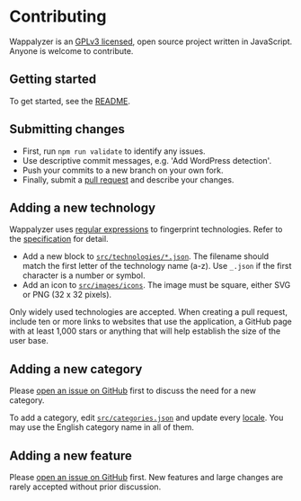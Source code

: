 # Contributing

Wappalyzer is an [GPLv3 licensed](https://github.com/HTTPArchive/wappalyzer/blob/main/LICENSE), open source project written in JavaScript. Anyone is welcome to contribute.

## Getting started

To get started, see the [README](https://github.com/HTTPArchive/wappalyzer/blob/main/README.md).

## Submitting changes

- First, run `npm run validate` to identify any issues.
- Use descriptive commit messages, e.g. 'Add WordPress detection'.
- Push your commits to a new branch on your own fork.
- Finally, submit a [pull request](https://help.github.com/articles/about-pull-requests/) and describe your changes.

## Adding a new technology

Wappalyzer uses [regular expressions](https://developer.mozilla.org/en-US/docs/Web/JavaScript/Guide/Regular_Expressions) to fingerprint technologies. Refer to the [specification](https://github.com/HTTPArchive/wappalyzer/blob/main/README.md#specification) for detail.

- Add a new block to [`src/technologies/*.json`](https://github.com/HTTPArchive/wappalyzer/blob/main/src/technologies). The filename should match the first letter of the technology name (a-z). Use `_.json` if the first character is a number or symbol.
- Add an icon to [`src/images/icons`](https://github.com/HTTPArchive/wappalyzer/tree/master/src/images/icons). The image must be square, either SVG or PNG (32 x 32 pixels).

Only widely used technologies are accepted. When creating a pull request, include ten or more links to websites that use the application, a GitHub page with at least 1,000 stars or anything that will help establish the size of the user base.

## Adding a new category

Please [open an issue on GitHub](https://github.com/HTTPArchive/wappalyzer/issues) first to discuss the need for a new category.

To add a category, edit [`src/categories.json`](https://github.com/HTTPArchive/wappalyzer/blob/main/src/categories.json) and update every [locale](https://github.com/HTTPArchive/wappalyzer/tree/master/src/_locales). You may use the English category name in all of them.

## Adding a new feature

Please [open an issue on GitHub](https://github.com/HTTPArchive/wappalyzer/issues) first. New features and large changes are rarely accepted without prior discussion.
